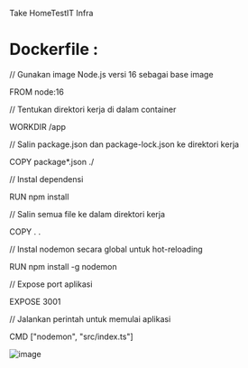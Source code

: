 Take HomeTestIT Infra

# Dockerfile :


// Gunakan image Node.js versi 16 sebagai base image

FROM node:16


// Tentukan direktori kerja di dalam container

WORKDIR /app


// Salin package.json dan package-lock.json ke direktori kerja

COPY package*.json ./


// Instal dependensi

RUN npm install


// Salin semua file ke dalam direktori kerja

COPY . .

// Instal nodemon secara global untuk hot-reloading

RUN npm install -g nodemon


// Expose port aplikasi

EXPOSE 3001


// Jalankan perintah untuk memulai aplikasi

CMD ["nodemon", "src/index.ts"]


![image](https://github.com/user-attachments/assets/71b34a4f-5297-4123-ad6c-11e9ec230e5f)
